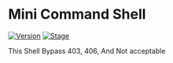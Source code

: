 # Mini Command Shell
[![Version](https://img.shields.io/badge/Mini_Command-PHP-blue.svg)]()
[![Stage](https://img.shields.io/badge/Based-PHP-blue.svg)]()

This Shell Bypass 403, 406, And Not acceptable
